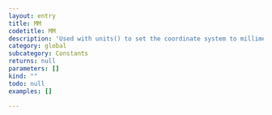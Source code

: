```yaml
---
layout: entry
title: MM
codetitle: MM
description: 'Used with units() to set the coordinate system to millimeters.'
category: global
subcategory: Constants
returns: null
parameters: []
kind: ""
todo: null
examples: []

---
```

